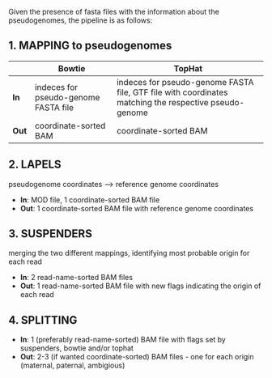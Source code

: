 Given the presence of fasta files with the information about the pseudogenomes, the pipeline is as follows:

## 1. MAPPING to pseudogenomes

||Bowtie|TopHat|
|-----|------|-----|
|**In** | indeces for pseudo-genome FASTA file | indeces for pseudo-genome FASTA file, GTF file with coordinates matching the respective pseudo-genome |
|**Out** | coordinate-sorted BAM | coordinate-sorted BAM|

## 2. LAPELS

pseudogenome coordinates --> reference genome coordinates

- **In**: MOD file, 1 coordinate-sorted BAM file
- **Out**: 1 coordinate-sorted BAM file with reference genome coordinates

## 3. SUSPENDERS

merging the two different mappings, identifying most probable origin for each read

- **In**: 2 read-name-sorted BAM files
- **Out**: 1 read-name-sorted BAM file with new flags indicating the origin of each read

## 4. SPLITTING

- **In**: 1 (preferably read-name-sorted) BAM file with flags set by suspenders, bowtie and/or tophat
- **Out**: 2-3 (if wanted coordinate-sorted) BAM files - one for each origin (maternal, paternal, ambigious)
